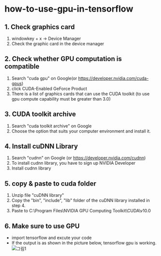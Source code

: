 # how-to-use-gpu-in-tensorflow
## 1. Check graphics card 
1) windowkey + x -> Device Manager
2) Check the graphic card in the device manager

## 2. Check whether GPU computation is compatible
1. Search "cuda gpu" on Google(or https://developer.nvidia.com/cuda-gpus)
2. click CUDA-Enabled GeForce Product
3. There is a list of graphics cards that can use the CUDA toolkit (to use gpu compute capability must be greater than 3.0)

## 3. CUDA toolkit archive
1. Search "cuda toolkit archive" on Google
2. Choose the option that suits your computer environment and install it.

## 4. Install cuDNN Library 
1. Search "cudnn" on Google (or https://developer.nvidia.com/cudnn)
2. To install cudnn library, you have to sign up NVIDIA Developer
3. Install cudnn library

## 5. copy & paste to cuda folder
1. Unzip file "cuDNN library"
2. Copy the "bin", "include", "lib" folder of the cuDNN library installed in step 4.
3. Paste to C:\Program Files\NVIDIA GPU Computing Toolkit\CUDA\v10.0

## 6. Make sure to use GPU
- import tensorflow and excute your code  
- If the output is as shown in the picture below, tensorflow gpu is working.       
  ![그림1](https://user-images.githubusercontent.com/55774589/110428166-34b75780-80ec-11eb-83eb-d5d2d1b61687.png)
